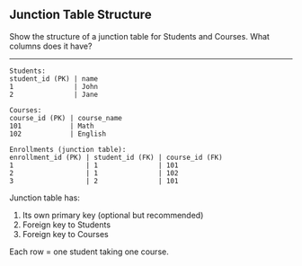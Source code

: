 ## Junction Table Structure

Show the structure of a junction table for Students and Courses. What columns does it have?

---

```
Students:
student_id (PK) | name
1               | John
2               | Jane

Courses:
course_id (PK) | course_name
101            | Math
102            | English

Enrollments (junction table):
enrollment_id (PK) | student_id (FK) | course_id (FK)
1                  | 1               | 101
2                  | 1               | 102
3                  | 2               | 101
```

Junction table has:
1. Its own primary key (optional but recommended)
2. Foreign key to Students
3. Foreign key to Courses

Each row = one student taking one course.

